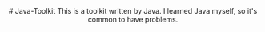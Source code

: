 <div align="center">
# Java-Toolkit
This is a toolkit written by Java. I learned Java myself, so it's common to have problems.
<div/>

